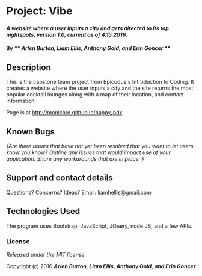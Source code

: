 # Project: Vibe

#### _A website where a user inputs a city and gets directed to its top nightspots, version 1.0, current as of 4.15.2016._

#### By _** Arlen Burton, Liam Ellis,  Anthony Gold, and Erin Goncer **_

## Description

This is the capstone team project from Epicodus's Introduction to Coding. It creates a website where the user inputs a city and the site returns the most popular cocktail lounges along with a map of their location, and contact information.

Page is at http://monichre.github.io/happy_pdx

## Known Bugs

_{Are there issues that have not yet been resolved that you want to let users know you know?  Outline any issues that would impact use of your application.  Share any workarounds that are in place. }_

## Support and contact details

Questions? Concerns? Ideas? Email: liamhellis@gmail.com

## Technologies Used

The program uses Bootstrap, JavaScript, JQuery, node.JS, and a few APIs.

### License

*Released under the MIT license.*

Copyright (c) 2016 **_Arlen Burton, Liam Ellis,  Anthony Gold, and Erin Goncer_**
